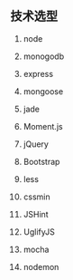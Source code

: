 ## 技术选型
1. node
2. monogodb
3. express
4. mongoose
5. jade
6. Moment.js

7. jQuery
8. Bootstrap

9. less
10. cssmin
11. JSHint
12. UglifyJS
13. mocha
14. nodemon